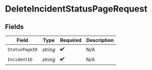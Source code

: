 # DeleteIncidentStatusPageRequest


## Fields

| Field              | Type               | Required           | Description        |
| ------------------ | ------------------ | ------------------ | ------------------ |
| `StatusPageID`     | *string*           | :heavy_check_mark: | N/A                |
| `IncidentID`       | *string*           | :heavy_check_mark: | N/A                |